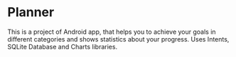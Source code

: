 # Planner
This is a project of Android app, that helps you to achieve your goals in different categories and shows statistics about your progress. Uses Intents, SQLite Database and Charts libraries.

